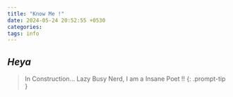 ```yaml
---
title: "Know Me !"
date: 2024-05-24 20:52:55 +0530
categories: 
tags: info
---
```


## ***Heya***

> In Construction... Lazy Busy Nerd, I am a Insane Poet !!
{: .prompt-tip }
